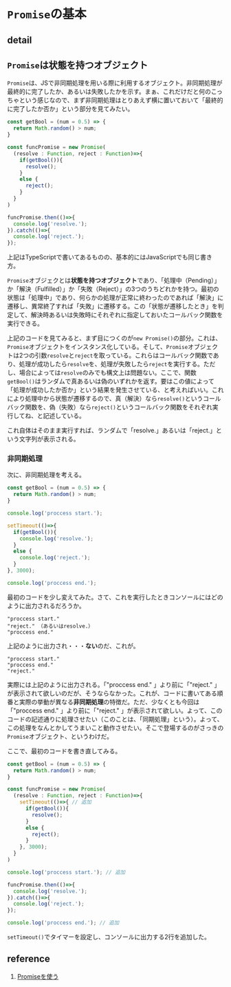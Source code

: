 # `Promise`の基本

## detail

## `Promise`は状態を持つオブジェクト

`Promise`は、JSで非同期処理を用いる際に利用するオブジェクト。非同期処理が最終的に完了したか、あるいは失敗したかを示す。まぁ、これだけだと何のこっちゃという感じなので、まず非同期処理はとりあえず横に置いておいて「最終的に完了したか否か」という部分を見てみたい。

```typescript
const getBool = (num = 0.5) => {
  return Math.random() > num;
}

const funcPromise = new Promise(
  (resolve : Function, reject : Function)=>{
    if(getBool()){
      resolve();
    }
    else {
      reject();
    }
  }
)

funcPromise.then(()=>{
  console.log('resolve.');
}).catch(()=>{
  console.log('reject.');
});
```

上記はTypeScriptで書いてあるものの、基本的にはJavaScriptでも同じ書き方。

`Promise`オブジェクとは**状態を持つオブジェクト**であり、「処理中（Pending）」か「解決（Fulfilled）」か「失敗（Reject）」の3つのうちどれかを持つ。最初の状態は「処理中」であり、何らかの処理が正常に終わったのであれば「解決」に遷移し、異常終了すれば「失敗」に遷移する。この「状態が遷移したとき」を判定して、解決時あるいは失敗時にそれぞれに指定しておいたコールバック関数を実行できる。

上記のコードを見てみると、まず目につくのが`new Promise()`の部分。これは、`Promise`オブジェクトをインスタンス化している。そして、`Promise`オブジェクトは2つの引数`resolve`と`reject`を取っている。これらはコールバック関数であり、処理が成功したら`resolve`を、処理が失敗したら`reject`を実行する。ただし、場合によっては`resolve`のみでも構文上は問題ない。ここで、関数`getBool()`はランダムで真あるいは偽のいずれかを返す。要はこの値によって「処理が成功したか否か」という結果を発生させている、と考えればいい。これにより処理中から状態が遷移するので、真（解決）なら`resolve()`というコールバック関数を、偽（失敗）なら`reject()`というコールバック関数をそれぞれ実行してね、と記述している。

これ自体はそのまま実行すれば、ランダムで「resolve.」あるいは「reject.」という文字列が表示される。

### 非同期処理

次に、非同期処理を考える。

```typescript
const getBool = (num = 0.5) => {
  return Math.random() > num;
}

console.log('proccess start.');

setTimeout(()=>{
  if(getBool()){
    console.log('resolve.');
  }
  else {
    console.log('reject.');
  }
}, 3000);

console.log('proccess end.');
```

最初のコードを少し変えてみた。さて、これを実行したときコンソールにはどのように出力されるだろうか。

```console
"proccess start." 
"reject." （あるいはresolve.）
"proccess end." 
```

上記のように出力され・・・**ない**のだ、これが。

```console
"proccess start." 
"proccess end." 
"reject." 
```

実際には上記のように出力される。「"proccess end." 」より前に「"reject." 」が表示されて欲しいのだが、そうならなかった。これが、コードに書いてある順番と実際の挙動が異なる**非同期処理**の特徴だ。ただ、少なくとも今回は「"proccess end." 」より前に「"reject." 」が表示されて欲しい。よって、このコードの記述通りに処理させたい（このことは、「同期処理」という）。よって、この処理をなんとかしてうまいこと動作させたい。そこで登場するのがさっきの`Promise`オブジェクト、というわけだ。

ここで、最初のコードを書き直してみる。

```typescript
const getBool = (num = 0.5) => {
  return Math.random() > num;
}

const funcPromise = new Promise(
  (resolve : Function, reject : Function)=>{
    setTimeout(()=>{ // 追加
      if(getBool()){
        resolve();
      }
      else {
        reject();
      }
    }, 3000);
  }
)

console.log('proccess start.'); // 追加

funcPromise.then(()=>{
  console.log('resolve.');
}).catch(()=>{
  console.log('reject.');
});

console.log('proccess end.'); // 追加

```

`setTimeout()`でタイマーを設定し、コンソールに出力する2行を追加した。


## reference

1. [Promiseを使う](https://developer.mozilla.org/ja/docs/Web/JavaScript/Guide/Using_promises)
